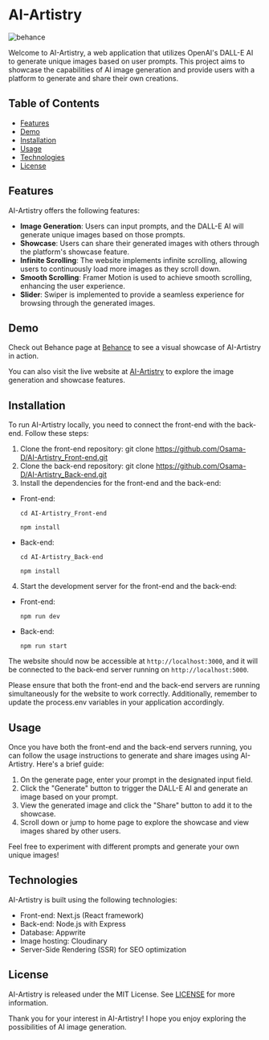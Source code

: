 # AI-Artistry

![behance](https://github.com/Osama-D/AI-Artistry_Back-end/assets/99812352/8dae3d70-ea6e-4ca4-ac37-679435ac0659)

Welcome to AI-Artistry, a web application that utilizes OpenAI's DALL-E AI to generate unique images based on user prompts. This project aims to showcase the capabilities of AI image generation and provide users with a platform to generate and share their own creations.

## Table of Contents

- [Features](#features)
- [Demo](#demo)
- [Installation](#installation)
- [Usage](#usage)
- [Technologies](#technologies)
- [License](#license)

## Features

AI-Artistry offers the following features:

- **Image Generation**: Users can input prompts, and the DALL-E AI will generate unique images based on those prompts.
- **Showcase**: Users can share their generated images with others through the platform's showcase feature.
- **Infinite Scrolling**: The website implements infinite scrolling, allowing users to continuously load more images as they scroll down.
- **Smooth Scrolling**: Framer Motion is used to achieve smooth scrolling, enhancing the user experience.
- **Slider**: Swiper is implemented to provide a seamless experience for browsing through the generated images.

## Demo

Check out Behance page at [Behance](https://www.behance.net/gallery/164648805/AI-Image-Generator-Website-UI-Development) to see a visual showcase of AI-Artistry in action.

You can also visit the live website at [AI-Artistry](https://ai-artistry.vercel.app) to explore the image generation and showcase features.

## Installation

To run AI-Artistry locally, you need to connect the front-end with the back-end. Follow these steps:

1. Clone the front-end repository: git clone https://github.com/Osama-D/AI-Artistry_Front-end.git
2. Clone the back-end repository: git clone https://github.com/Osama-D/AI-Artistry_Back-end.git
3. Install the dependencies for the front-end and the back-end:

- Front-end:
   
    ```
    cd AI-Artistry_Front-end
    ```

    ```
    npm install
    ```
    
- Back-end:
    
    ```
    cd AI-Artistry_Back-end
    ```

    ```
    npm install
    ```

4. Start the development server for the front-end and the back-end:

- Front-end:
    
    ```
    npm run dev
    ```
    
- Back-end:
    
    ```
    npm run start
    ```

The website should now be accessible at `http://localhost:3000`, and it will be connected to the back-end server running on `http://localhost:5000`.

Please ensure that both the front-end and the back-end servers are running simultaneously for the website to work correctly. Additionally, remember to update the process.env variables in your application accordingly.

## Usage

Once you have both the front-end and the back-end servers running, you can follow the usage instructions to generate and share images using AI-Artistry. Here's a brief guide:

1. On the generate page, enter your prompt in the designated input field.
2. Click the "Generate" button to trigger the DALL-E AI and generate an image based on your prompt.
3. View the generated image and click the "Share" button to add it to the showcase.
4. Scroll down or jump to home page to explore the showcase and view images shared by other users.

Feel free to experiment with different prompts and generate your own unique images!

## Technologies

AI-Artistry is built using the following technologies:

- Front-end: Next.js (React framework)
- Back-end: Node.js with Express
- Database: Appwrite
- Image hosting: Cloudinary
- Server-Side Rendering (SSR) for SEO optimization

## License

AI-Artistry is released under the MIT License. See [LICENSE](LICENSE) for more information.

Thank you for your interest in AI-Artistry! I hope you enjoy exploring the possibilities of AI image generation.
